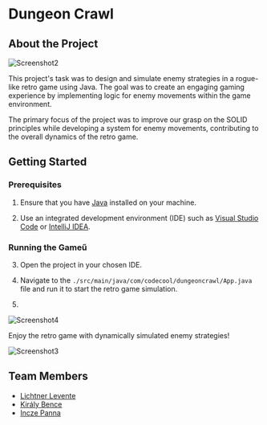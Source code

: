 # Dungeon Crawl

## About the Project


![Screenshot2](https://github.com/user-attachments/assets/04ec3fa0-0a13-4935-ab4d-f31fe10d8e6c)

This project's task was to design and simulate enemy strategies in a rogue-like retro game using Java. The goal was to create an engaging gaming experience by implementing logic for enemy movements within the game environment.

The primary focus of the project was to improve our grasp on the SOLID principles while developing a system for enemy movements, contributing to the overall dynamics of the retro game.


## Getting Started

  ### Prerequisites

1. Ensure that you have [Java](https://www.java.com/en/download/) installed on your machine.

2. Use an integrated development environment (IDE) such as [Visual Studio Code](https://code.visualstudio.com/) or [IntelliJ IDEA](https://www.jetbrains.com/idea/).

  ### Running the Gameű
  
3. Open the project in your chosen IDE.

4. Navigate to the `./src/main/java/com/codecool/dungeoncrawl/App.java` file and run it to start the retro game simulation.
5. 
![Screenshot4](https://github.com/user-attachments/assets/e817a540-afbb-434f-9b91-c8a1cffde5d9)

Enjoy the retro game with dynamically simulated enemy strategies!

![Screenshot3](https://github.com/user-attachments/assets/9d8f42b5-8a3c-40d5-b7cc-8ad6801ca9b5)

## Team Members

  * [Lichtner Levente](https://github.com/LichtnerLevente)
  * [Király Bence](https://github.com/breezh)
  * [Incze Panna](https://github.com/pannaincze)

